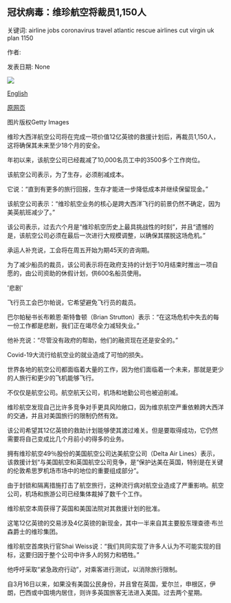 ## 冠状病毒：维珍航空将裁员1,150人

关键词: airline jobs coronavirus travel atlantic rescue airlines cut virgin uk plan 1150

作者: 

发表日期: None

![](https://ichef.bbci.co.uk/news/1024/branded_news/745D/production/_114098792_virginatlantic.jpg)

[English](Coronavirus%3A%20Virgin%20Atlantic%20to%20cut%201%2C150%20more%20jobs.md)

[原网页](https://www.bbc.com/news/business-54027229)

图片版权Getty Images

维珍大西洋航空公司将在完成一项价值12亿英镑的救援计划后，再裁员1,150人，这将确保其未来至少18个月的安全。

年初以来，该航空公司已经裁减了10,000名员工中的3500多个工作岗位。

该航空公司表示，为了生存，必须削减成本。

它说：“直到有更多的旅行回报，生存才能进一步降低成本并继续保留现金。”

该航空公司表示：“维珍航空业务的核心是跨大西洋飞行的前景仍然不确定，因为美英航班减少了。”

该公司表示，过去六个月是“维珍航空历史上最具挑战性的时刻”，并且“遗憾的是，该航空公司必须在最后一次进行大规模调整，以确保其摆脱这场危机。”

承运人补充说，工会将在周五开始为期45天的咨询期。

为了减少船员的裁员，该公司表示将在政府支持的计划于10月结束时推出一项自愿的，由公司资助的休假计划，供600名船员使用。

'悲剧'

飞行员工会巴尔帕说，它希望避免飞行员的裁员。

巴尔帕秘书长布赖恩·斯特鲁顿（Brian Strutton）表示：“在这场危机中失去的每一份工作都是悲剧，我们正在竭尽全力减轻失业。”

他补充说：“尽管没有政府的帮助，他们的融资现在还是安全的。”

Covid-19大流行给航空业的就业造成了可怕的损失。

世界各地的航空公司都面临着大量的工作，因为他们面临着一个未来，那就是更少的人旅行和更少的飞机能够飞行。

不仅仅是航空公司。航空航天公司，机场和地勤公司也被迫削减。

维珍航空发现自己比许多竞争对手更具风险敞口，因为维京航空严重依赖跨大西洋的交通，并且对美国旅行的限制仍然有效。

该公司希望其12亿英镑的救助计划能够使其渡过难关。但是要取得成功，它仍然需要将自己变成比几个月前小的得多的业务。

拥有维珍航空49％股份的美国航空公司达美航空公司（Delta Air Lines）表示，该救援计划“与美国航空和英国航空公司竞争，是“保护达美在英国，特别是在关键的伦敦希思罗机场市场中的地位的重要组成部分”。

由于封锁和隔离措施打击了航空旅行，这种流行病对航空业造成了严重影响。航空公司，机场和旅游公司已经集体裁掉了数千个工作。

维珍航空本周获得了英国和美国法院对其救援计划的批准。

这笔12亿英镑的交易涉及4亿英镑的新现金，其中一半来自其主要股东理查德·布兰森爵士的维珍集团。

维珍航空首席执行官Shai Weiss说：“我们共同实现了许多人认为不可能实现的目标，这要归因于整个公司中许多人的努力和牺牲。”

他呼吁采取“紧急政府行动”，对乘客进行测试，以消除旅行限制。

自3月16日以来，如果没有美国公民身份，并且曾在英国，爱尔兰，申根区，伊朗，巴西或中国境内居住，则许多英国旅客无法进入美国。过去两个星期。